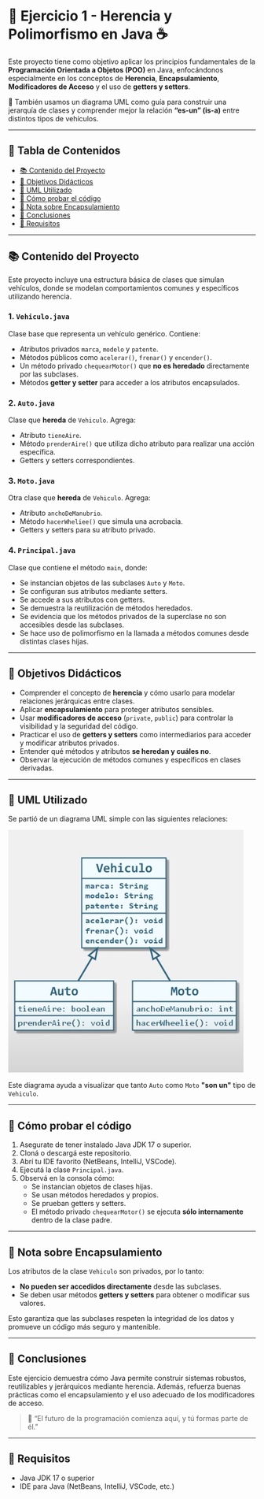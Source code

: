 # 🧠 Ejercicio 1 - Herencia y Polimorfismo en Java ☕

Este proyecto tiene como objetivo aplicar los principios fundamentales de la **Programación Orientada a Objetos (POO)** en Java, enfocándonos especialmente en los conceptos de **Herencia**, **Encapsulamiento**, **Modificadores de Acceso** y el uso de **getters y setters**.

🧩 También usamos un diagrama UML como guía para construir una jerarquía de clases y comprender mejor la relación **“es-un” (is-a)** entre distintos tipos de vehículos.

---

## 📑 Tabla de Contenidos

- [📚 Contenido del Proyecto](#-contenido-del-proyecto)
- [🎯 Objetivos Didácticos](#-objetivos-didácticos)
- [📸 UML Utilizado](#-uml-utilizado)
- [🧪 Cómo probar el código](#-cómo-probar-el-código)
- [🔐 Nota sobre Encapsulamiento](#-nota-sobre-encapsulamiento)
- [📌 Conclusiones](#-conclusiones)
- [🔧 Requisitos](#-requisitos)

---

## 📚 Contenido del Proyecto

Este proyecto incluye una estructura básica de clases que simulan vehículos, donde se modelan comportamientos comunes y específicos utilizando herencia.

### 1. `Vehiculo.java`
Clase base que representa un vehículo genérico. Contiene:
- Atributos privados `marca`, `modelo` y `patente`.
- Métodos públicos como `acelerar()`, `frenar()` y `encender()`.
- Un método privado `chequearMotor()` que **no es heredado** directamente por las subclases.
- Métodos **getter y setter** para acceder a los atributos encapsulados.

### 2. `Auto.java`
Clase que **hereda** de `Vehiculo`. Agrega:
- Atributo `tieneAire`.
- Método `prenderAire()` que utiliza dicho atributo para realizar una acción específica.
- Getters y setters correspondientes.

### 3. `Moto.java`
Otra clase que **hereda** de `Vehiculo`. Agrega:
- Atributo `anchoDeManubrio`.
- Método `hacerWheliee()` que simula una acrobacia.
- Getters y setters para su atributo privado.

### 4. `Principal.java`
Clase que contiene el método `main`, donde:
- Se instancian objetos de las subclases `Auto` y `Moto`.
- Se configuran sus atributos mediante setters.
- Se accede a sus atributos con getters.
- Se demuestra la reutilización de métodos heredados.
- Se evidencia que los métodos privados de la superclase no son accesibles desde las subclases.
- Se hace uso de polimorfismo en la llamada a métodos comunes desde distintas clases hijas.

---

## 🎯 Objetivos Didácticos

- Comprender el concepto de **herencia** y cómo usarlo para modelar relaciones jerárquicas entre clases.
- Aplicar **encapsulamiento** para proteger atributos sensibles.
- Usar **modificadores de acceso** (`private`, `public`) para controlar la visibilidad y la seguridad del código.
- Practicar el uso de **getters y setters** como intermediarios para acceder y modificar atributos privados.
- Entender qué métodos y atributos **se heredan y cuáles no**.
- Observar la ejecución de métodos comunes y específicos en clases derivadas.

---

## 📸 UML Utilizado

Se partió de un diagrama UML simple con las siguientes relaciones:

![img.png](img.png)

Este diagrama ayuda a visualizar que tanto `Auto` como `Moto` **"son un"** tipo de `Vehiculo`.

---

## 🧪 Cómo probar el código

1. Asegurate de tener instalado Java JDK 17 o superior.
2. Cloná o descargá este repositorio.
3. Abrí tu IDE favorito (NetBeans, IntelliJ, VSCode).
4. Ejecutá la clase `Principal.java`.
5. Observá en la consola cómo:
    - Se instancian objetos de clases hijas.
    - Se usan métodos heredados y propios.
    - Se prueban getters y setters.
    - El método privado `chequearMotor()` se ejecuta **sólo internamente** dentro de la clase padre.

---

## 🔐 Nota sobre Encapsulamiento

Los atributos de la clase `Vehiculo` son privados, por lo tanto:
- **No pueden ser accedidos directamente** desde las subclases.
- Se deben usar métodos **getters y setters** para obtener o modificar sus valores.

Esto garantiza que las subclases respeten la integridad de los datos y promueve un código más seguro y mantenible.

---

## 📌 Conclusiones

Este ejercicio demuestra cómo Java permite construir sistemas robustos, reutilizables y jerárquicos mediante herencia. Además, refuerza buenas prácticas como el encapsulamiento y el uso adecuado de los modificadores de acceso.

> 🚀 “El futuro de la programación comienza aquí, y tú formas parte de él.”

---

## 🔧 Requisitos

- Java JDK 17 o superior
- IDE para Java (NetBeans, IntelliJ, VSCode, etc.)
